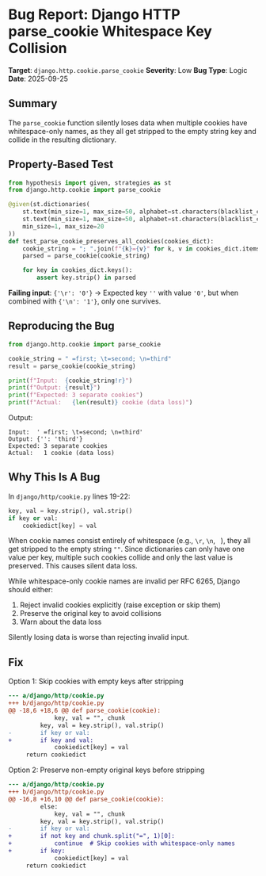 # Bug Report: Django HTTP parse_cookie Whitespace Key Collision

**Target**: `django.http.cookie.parse_cookie`
**Severity**: Low
**Bug Type**: Logic
**Date**: 2025-09-25

## Summary

The `parse_cookie` function silently loses data when multiple cookies have whitespace-only names, as they all get stripped to the empty string key and collide in the resulting dictionary.

## Property-Based Test

```python
from hypothesis import given, strategies as st
from django.http.cookie import parse_cookie

@given(st.dictionaries(
    st.text(min_size=1, max_size=50, alphabet=st.characters(blacklist_characters=set('=;'))),
    st.text(min_size=1, max_size=50, alphabet=st.characters(blacklist_characters=set(';'))),
    min_size=1, max_size=20
))
def test_parse_cookie_preserves_all_cookies(cookies_dict):
    cookie_string = "; ".join(f"{k}={v}" for k, v in cookies_dict.items())
    parsed = parse_cookie(cookie_string)

    for key in cookies_dict.keys():
        assert key.strip() in parsed
```

**Failing input**: `{'\r': '0'}` → Expected key `''` with value `'0'`, but when combined with `{'\n': '1'}`, only one survives.

## Reproducing the Bug

```python
from django.http.cookie import parse_cookie

cookie_string = " =first; \t=second; \n=third"
result = parse_cookie(cookie_string)

print(f"Input:  {cookie_string!r}")
print(f"Output: {result}")
print(f"Expected: 3 separate cookies")
print(f"Actual:   {len(result)} cookie (data loss)")
```

Output:
```
Input:  ' =first; \t=second; \n=third'
Output: {'': 'third'}
Expected: 3 separate cookies
Actual:   1 cookie (data loss)
```

## Why This Is A Bug

In `django/http/cookie.py` lines 19-22:

```python
key, val = key.strip(), val.strip()
if key or val:
    cookiedict[key] = val
```

When cookie names consist entirely of whitespace (e.g., `\r`, `\n`, ` `), they all get stripped to the empty string `""`. Since dictionaries can only have one value per key, multiple such cookies collide and only the last value is preserved. This causes silent data loss.

While whitespace-only cookie names are invalid per RFC 6265, Django should either:
1. Reject invalid cookies explicitly (raise exception or skip them)
2. Preserve the original key to avoid collisions
3. Warn about the data loss

Silently losing data is worse than rejecting invalid input.

## Fix

Option 1: Skip cookies with empty keys after stripping

```diff
--- a/django/http/cookie.py
+++ b/django/http/cookie.py
@@ -18,6 +18,6 @@ def parse_cookie(cookie):
             key, val = "", chunk
         key, val = key.strip(), val.strip()
-        if key or val:
+        if key and val:
             cookiedict[key] = val
     return cookiedict
```

Option 2: Preserve non-empty original keys before stripping

```diff
--- a/django/http/cookie.py
+++ b/django/http/cookie.py
@@ -16,8 +16,10 @@ def parse_cookie(cookie):
         else:
             key, val = "", chunk
         key, val = key.strip(), val.strip()
-        if key or val:
+        if not key and chunk.split("=", 1)[0]:
+            continue  # Skip cookies with whitespace-only names
+        if key:
             cookiedict[key] = val
     return cookiedict
```